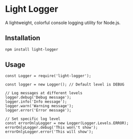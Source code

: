# Light Logger

A lightweight, colorful console logging utility for Node.js.

## Installation

```bash
npm install light-logger
```

## Usage
```
const Logger = require('light-logger');

const logger = new Logger(); // Default level is DEBUG

// Log messages at different levels
logger.debug('Debug message');
logger.info('Info message');
logger.warn('Warning message');
logger.error('Error message');

// Set specific log level
const errorOnlyLogger = new Logger(Logger.Levels.ERROR);
errorOnlyLogger.debug('This won\'t show');
errorOnlyLogger.error('This will show');
```